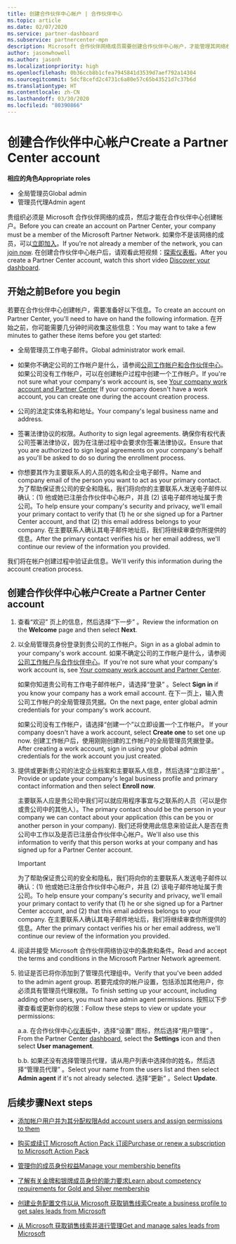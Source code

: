 ```yaml
---
title: 创建合作伙伴中心帐户 | 合作伙伴中心
ms.topic: article
ms.date: 02/07/2020
ms.service: partner-dashboard
ms.subservice: partnercenter-mpn
description: Microsoft 合作伙伴网络成员需要创建合作伙伴中心帐户，才能管理其网络权益和能力，以及创建业务档案。
author: jasonwhowell
ms.author: jasonh
ms.localizationpriority: high
ms.openlocfilehash: 0b36ccb8b1cfea7945841d3539d7aef792a14304
ms.sourcegitcommit: 5dcf8cefd2c4731c6a80e57c65b43521d7c37b6d
ms.translationtype: HT
ms.contentlocale: zh-CN
ms.lasthandoff: 03/30/2020
ms.locfileid: "80390866"
---
```

# <a name="create-a-partner-center-account"></a><span data-ttu-id="73cdf-103">创建合作伙伴中心帐户</span><span class="sxs-lookup"><span data-stu-id="73cdf-103">Create a Partner Center account</span></span>

<span data-ttu-id="73cdf-104">**相应的角色**</span><span class="sxs-lookup"><span data-stu-id="73cdf-104">**Appropriate roles**</span></span>

- <span data-ttu-id="73cdf-105">全局管理员</span><span class="sxs-lookup"><span data-stu-id="73cdf-105">Global admin</span></span>
- <span data-ttu-id="73cdf-106">管理员代理</span><span class="sxs-lookup"><span data-stu-id="73cdf-106">Admin agent</span></span>

<span data-ttu-id="73cdf-107">贵组织必须是 Microsoft 合作伙伴网络的成员，然后才能在合作伙伴中心创建帐户。</span><span class="sxs-lookup"><span data-stu-id="73cdf-107">Before you can create an account on Partner Center, your company must be a member of the Microsoft Partner Network.</span></span> <span data-ttu-id="73cdf-108">如果你不是该网络的成员，可以[立即加入](https://partner.microsoft.com/commercial#)。</span><span class="sxs-lookup"><span data-stu-id="73cdf-108">If you're not already a member of the network, you can [join now](https://partner.microsoft.com/commercial#).</span></span> <span data-ttu-id="73cdf-109">在创建合作伙伴中心帐户后，请观看此短视频：[探索仪表板](https://vimeo.com/290338211)。</span><span class="sxs-lookup"><span data-stu-id="73cdf-109">After you create a Partner Center account, watch this short video [Discover your dashboard](https://vimeo.com/290338211).</span></span>

## <a name="before-you-begin"></a><span data-ttu-id="73cdf-110">开始之前</span><span class="sxs-lookup"><span data-stu-id="73cdf-110">Before you begin</span></span>

<span data-ttu-id="73cdf-111">若要在合作伙伴中心创建帐户，需要准备好以下信息。</span><span class="sxs-lookup"><span data-stu-id="73cdf-111">To create an account on Partner Center, you'll need to have on hand the following information.</span></span> <span data-ttu-id="73cdf-112">在开始之前，你可能需要几分钟时间收集这些信息：</span><span class="sxs-lookup"><span data-stu-id="73cdf-112">You may want to take a few minutes to gather these items before you get started:</span></span>

-   <span data-ttu-id="73cdf-113">全局管理员工作电子邮件。</span><span class="sxs-lookup"><span data-stu-id="73cdf-113">Global administrator work email.</span></span>

-   <span data-ttu-id="73cdf-114">如果你不确定公司的工作帐户是什么，请参阅[公司工作帐户和合作伙伴中心](azure-active-directory-tenants-and-partner-center.md)。如果公司没有工作帐户，可以在创建帐户过程中创建一个工作帐户。</span><span class="sxs-lookup"><span data-stu-id="73cdf-114">If you're not sure what your company's work account is, see [Your company work account and Partner Center](azure-active-directory-tenants-and-partner-center.md) If your company doesn't have a work account, you can create one during the account creation process.</span></span> 

-   <span data-ttu-id="73cdf-115">公司的法定实体名称和地址。</span><span class="sxs-lookup"><span data-stu-id="73cdf-115">Your company's legal business name and address.</span></span>  

-   <span data-ttu-id="73cdf-116">签署法律协议的权限。</span><span class="sxs-lookup"><span data-stu-id="73cdf-116">Authority to sign legal agreements.</span></span> <span data-ttu-id="73cdf-117">确保你有权代表公司签署法律协议，因为在注册过程中会要求你签署法律协议。</span><span class="sxs-lookup"><span data-stu-id="73cdf-117">Ensure that you are authorized to sign legal agreements on your company's behalf as you'll be asked to do so during the enrollment process.</span></span>

-   <span data-ttu-id="73cdf-118">你想要其作为主要联系人的人员的姓名和企业电子邮件。</span><span class="sxs-lookup"><span data-stu-id="73cdf-118">Name and company email of the person you want to act as your primary contact.</span></span> <span data-ttu-id="73cdf-119">为了帮助保证贵公司的安全和隐私，我们将向你的主要联系人发送电子邮件以确认：(1) 他或她已注册合作伙伴中心帐户，并且 (2) 该电子邮件地址属于贵公司。</span><span class="sxs-lookup"><span data-stu-id="73cdf-119">To help ensure your company's security and privacy, we'll email your primary contact to verify that (1) he or she signed up for a Partner Center account, and that (2) this email address belongs to your company.</span></span> <span data-ttu-id="73cdf-120">在主要联系人确认其电子邮件地址后，我们将继续审查你所提供的信息。</span><span class="sxs-lookup"><span data-stu-id="73cdf-120">After the primary contact verifies his or her email address, we'll continue our review of the information you provided.</span></span>

<span data-ttu-id="73cdf-121">我们将在帐户创建过程中验证此信息。</span><span class="sxs-lookup"><span data-stu-id="73cdf-121">We'll verify this information during the account creation process.</span></span> 
 
## <a name="create-a-partner-center-account"></a><span data-ttu-id="73cdf-122">创建合作伙伴中心帐户</span><span class="sxs-lookup"><span data-stu-id="73cdf-122">Create a Partner Center account</span></span>

1.  <span data-ttu-id="73cdf-123">查看“欢迎”  页上的信息，然后选择“下一步”  。</span><span class="sxs-lookup"><span data-stu-id="73cdf-123">Review the information on the **Welcome** page and then select **Next**.</span></span>

2.  <span data-ttu-id="73cdf-124">以全局管理员身份登录到贵公司的工作帐户。</span><span class="sxs-lookup"><span data-stu-id="73cdf-124">Sign in as a global admin to your company's work account.</span></span> <span data-ttu-id="73cdf-125">如果不确定公司的工作帐户是什么，请参阅[公司工作帐户与合作伙伴中心](azure-active-directory-tenants-and-partner-center.md)。</span><span class="sxs-lookup"><span data-stu-id="73cdf-125">If you're not sure what your company's work account   is, see [Your company work account and Partner Center](azure-active-directory-tenants-and-partner-center.md).</span></span>

    <span data-ttu-id="73cdf-126">如果你知道贵公司有工作电子邮件帐户，请选择“登录”  。</span><span class="sxs-lookup"><span data-stu-id="73cdf-126">Select **Sign in** if you know your company has a work email account.</span></span> <span data-ttu-id="73cdf-127">在下一页上，输入贵公司工作帐户的全局管理员凭据。</span><span class="sxs-lookup"><span data-stu-id="73cdf-127">On the next page, enter global admin credentials for your company's work account.</span></span> 

    <span data-ttu-id="73cdf-128">如果公司没有工作帐户，请选择“创建一个”以立即设置一个工作帐户。 </span><span class="sxs-lookup"><span data-stu-id="73cdf-128">If your company doesn't have a work account, select **Create one** to set one up now.</span></span> <span data-ttu-id="73cdf-129">创建工作帐户后，使用刚刚创建的工作帐户的全局管理员凭据登录。</span><span class="sxs-lookup"><span data-stu-id="73cdf-129">After creating a work account, sign in using your global admin credentials for the work account you just created.</span></span>

3.  <span data-ttu-id="73cdf-130">提供或更新贵公司的法定企业档案和主要联系人信息，然后选择“立即注册”  。</span><span class="sxs-lookup"><span data-stu-id="73cdf-130">Provide or update your company's legal business profile and primary contact information and then select **Enroll now**.</span></span> 

    <span data-ttu-id="73cdf-131">主要联系人应是贵公司中我们可以就应用程序事宜与之联系的人员（可以是你或贵公司中的其他人）。</span><span class="sxs-lookup"><span data-stu-id="73cdf-131">The primary contact should be the person in your company we can contact about your application (this can be you or another person in your company).</span></span> <span data-ttu-id="73cdf-132">我们还将使用此信息来验证此人是否在贵公司中工作以及是否已注册合作伙伴中心帐户。</span><span class="sxs-lookup"><span data-stu-id="73cdf-132">We'll also use this information to verify that this person works at your company and has signed up for a Partner Center account.</span></span>

    > [!IMPORTANT]  
    > <span data-ttu-id="73cdf-133">为了帮助保证贵公司的安全和隐私，我们将向你的主要联系人发送电子邮件以确认：(1) 他或她已注册合作伙伴中心帐户，并且 (2) 该电子邮件地址属于贵公司。</span><span class="sxs-lookup"><span data-stu-id="73cdf-133">To help ensure your company's security and privacy, we'll email your primary contact to verify that (1) he or she signed up for a Partner Center account, and (2) that this email address belongs to your company.</span></span> <span data-ttu-id="73cdf-134">在主要联系人确认其电子邮件地址后，我们将继续审查你所提供的信息。</span><span class="sxs-lookup"><span data-stu-id="73cdf-134">After the primary contact verifies his or her email address, we'll continue our review of the information you provided.</span></span>

4.  <span data-ttu-id="73cdf-135">阅读并接受 Microsoft 合作伙伴网络协议中的条款和条件。</span><span class="sxs-lookup"><span data-stu-id="73cdf-135">Read and accept the terms and conditions in the Microsoft Partner Network agreement.</span></span> 

5.  <span data-ttu-id="73cdf-136">验证是否已将你添加到了管理员代理组中。</span><span class="sxs-lookup"><span data-stu-id="73cdf-136">Verify that you've been added to the admin agent group.</span></span> <span data-ttu-id="73cdf-137">若要完成你的帐户设置，包括添加其他用户，你必须具有管理员代理权限。</span><span class="sxs-lookup"><span data-stu-id="73cdf-137">To finish setting up your account, including adding other users, you must have admin agent permissions.</span></span> <span data-ttu-id="73cdf-138">按照以下步骤查看或更新你的权限：</span><span class="sxs-lookup"><span data-stu-id="73cdf-138">Follow these steps to view or update your permissions:</span></span>

    <span data-ttu-id="73cdf-139">a.</span><span class="sxs-lookup"><span data-stu-id="73cdf-139">a.</span></span> <span data-ttu-id="73cdf-140">在合作伙伴中心[仪表板](https://partner.microsoft.com/dashboard/home**)中，选择“设置”  图标，然后选择“用户管理”  。</span><span class="sxs-lookup"><span data-stu-id="73cdf-140">From the Partner Center [dashboard](https://partner.microsoft.com/dashboard/home**), select the **Settings** icon and then select **User management**.</span></span>  

    <span data-ttu-id="73cdf-141">b.</span><span class="sxs-lookup"><span data-stu-id="73cdf-141">b.</span></span> <span data-ttu-id="73cdf-142">如果还没有选择管理员代理，请从用户列表中选择你的姓名，然后选择“管理员代理”  。</span><span class="sxs-lookup"><span data-stu-id="73cdf-142">Select your name from the users list and then select **Admin agent** if it's not already selected.</span></span> <span data-ttu-id="73cdf-143">选择“更新”  。</span><span class="sxs-lookup"><span data-stu-id="73cdf-143">Select **Update**.</span></span>  

## <a name="next-steps"></a><span data-ttu-id="73cdf-144">后续步骤</span><span class="sxs-lookup"><span data-stu-id="73cdf-144">Next steps</span></span>

-   [<span data-ttu-id="73cdf-145">添加帐户用户并为其分配权限</span><span class="sxs-lookup"><span data-stu-id="73cdf-145">Add account users and assign permissions to them</span></span>](create-user-accounts-and-set-permissions.md)

-   [<span data-ttu-id="73cdf-146">购买或续订 Microsoft Action Pack 订阅</span><span class="sxs-lookup"><span data-stu-id="73cdf-146">Purchase or renew a subscription to Microsoft Action Pack</span></span>](mpn-get-action-pack.md)

-   [<span data-ttu-id="73cdf-147">管理你的成员身份权益</span><span class="sxs-lookup"><span data-stu-id="73cdf-147">Manage your membership benefits</span></span>](manage-your-partner-network-benefits.md)

-   [<span data-ttu-id="73cdf-148">了解有关金牌和银牌成员身份的能力要求</span><span class="sxs-lookup"><span data-stu-id="73cdf-148">Learn about competency requirements for Gold and Silver membership</span></span>](https://partner.microsoft.com/membership/competencies)

-   [<span data-ttu-id="73cdf-149">创建业务配置文件以从 Microsoft 获取销售线索</span><span class="sxs-lookup"><span data-stu-id="73cdf-149">Create a business profile to get sales leads from Microsoft</span></span>](create-a-marketing-profile.md)

-   [<span data-ttu-id="73cdf-150">从 Microsoft 获取销售线索并进行管理</span><span class="sxs-lookup"><span data-stu-id="73cdf-150">Get and manage sales leads from Microsoft</span></span>](responding-to-referrals.md)